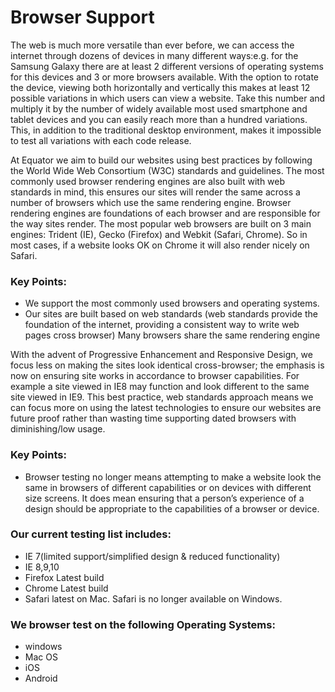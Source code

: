 # Browser Support


The web is much more versatile than ever before, we can access the internet through dozens of devices in many different ways:e.g.  for the Samsung Galaxy there are at least 2 different versions of operating systems for this devices and 3 or more browsers available. With the option to rotate the device, viewing both horizontally and vertically this makes at least 12 possible variations in which users can view a website. Take this number and multiply it by the number of widely available most used smartphone and tablet devices and you can easily reach more than a hundred variations. This, in addition to the traditional desktop environment, makes it impossible to test all variations with each code release.

At Equator we aim to build our websites using best practices by following the World Wide Web Consortium (W3C) standards and guidelines. The most commonly used browser rendering engines are also built with web standards in mind, this ensures our sites will render the same across a number of browsers which use the same rendering engine. Browser rendering engines are foundations of each browser and are responsible for the way sites render. The most popular web browsers are built on 3 main engines: Trident (IE), Gecko (Firefox) and Webkit (Safari, Chrome). So in most cases, if a website looks OK on Chrome it will also render nicely on Safari. 

### Key Points:
- We support the most commonly used browsers and operating systems.
- Our sites are built based on web standards (web standards provide the foundation of the internet, providing a consistent way to write web pages cross browser)
Many browsers share the same rendering engine

With the advent of Progressive Enhancement and Responsive Design, we focus less on making the sites look identical cross-browser; the emphasis is now on ensuring site works in accordance to browser capabilities. For example a site viewed in IE8 may function and look different to the same site viewed in IE9. This best practice, web standards approach means we can focus more on using the latest technologies to ensure our websites are future proof rather than wasting time supporting dated browsers with diminishing/low usage.

### Key Points:
- Browser testing no longer means attempting to make a website look the same in browsers of different capabilities or on devices with different size screens. It does mean ensuring that a person’s experience of a design should be appropriate to the capabilities of a browser or device.

### Our current testing list includes:
- IE 7(limited support/simplified design & reduced functionality)
- IE 8,9,10
- Firefox Latest build
- Chrome Latest build
- Safari latest on Mac. Safari is no longer available on Windows.

### We browser test on the following Operating Systems:
- windows
- Mac OS
- iOS
- Android
